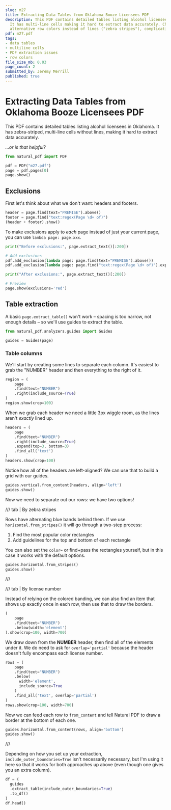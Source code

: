 ```yaml
---
slug: m27
title: Extracting Data Tables from Oklahoma Booze Licensees PDF
description: This PDF contains detailed tables listing alcohol licensees in Oklahoma.
  It has multi-line cells making it hard to extract data accurately. Challenges include
  alternative row colors instead of lines ("zebra stripes"), complicating row differentiation and extraction.
pdf: m27.pdf
tags:
- data tables
- multiline cells
- PDF extraction issues
- row colors
file_size_mb: 0.03
page_count: 2
submitted_by: Jeremy Merrill
published: true
---
```

# Extracting Data Tables from Oklahoma Booze Licensees PDF

This PDF contains detailed tables listing alcohol licensees in Oklahoma. It has zebra-striped, multi-line cells without lines, making it hard to extract data accurately.

*...or is that helpful?*

```python
from natural_pdf import PDF

pdf = PDF("m27.pdf")
page = pdf.pages[0]
page.show()
```

## Exclusions

First let's think about what we don't want: headers and footers.

```python
header = page.find(text="PREMISE").above()
footer = page.find("text:regex(Page \d+ of)")
(header + footer).show()
```

To make exclusions apply to *each* page instead of just your current page, you can use `lambda page: page.xxx`.

```python
print("Before exclusions:", page.extract_text()[:200])

# Add exclusions
pdf.add_exclusion(lambda page: page.find(text="PREMISE").above())
pdf.add_exclusion(lambda page: page.find("text:regex(Page \d+ of)").expand())

print("After exclusions:", page.extract_text()[:200])

# Preview
page.show(exclusions='red')
```

## Table extraction

A basic `page.extract_table()` won't work – spacing is too narrow, not enough details – so we'll use guides to extract the table.

```python
from natural_pdf.analyzers.guides import Guides

guides = Guides(page)
```

### Table columns

We'll start by creating some lines to separate each column. It's easiest to grab the "NUMBER" header and then everything to the right of it.

```python
region = (
    page
    .find(text="NUMBER")
    .right(include_source=True)
)
region.show(crop=100)
```

When we grab each header we need a little 3px wiggle room, as the lines aren't *exactly* lined up.

```python
headers = (
    page
    .find(text="NUMBER")
    .right(include_source=True)
    .expand(top=3, bottom=3)
    .find_all('text')
)
headers.show(crop=100)
```

Notice how all of the headers are left-aligned? We can use that to build a grid with our guides.

```python
guides.vertical.from_content(headers, align='left')
guides.show()
```

Now we need to separate out our rows: we have two options!

/// tab | By zebra stripes

Rows have alternating blue bands behind them. If we use `horizontal.from_stripes()` it will go through a two-step process:

1. Find the most popular color rectangles
2. Add guidelines for the top and bottom of each rectangle

You can also set the `color=` or find+pass the rectangles yourself, but in this case it works with the default options.

```python
guides.horizontal.from_stripes()
guides.show()
```

///

/// tab | By license number

Instead of relying on the colored banding, we can also find an item that shows up exactly once in each row, then use that to draw the borders.

```python
(
    page
    .find(text="NUMBER")
    .below(width='element')
).show(crop=100, width=700)
```

We draw down from the **NUMBER** header, then find all of the elements under it. We do need to ask for `overlap='partial'` because the header doesn't fully encompass each license number.

```python
rows = (
    page
    .find(text="NUMBER")
    .below(
      width='element',
      include_source=True
    )
    .find_all('text', overlap='partial')
)
rows.show(crop=100, width=700)
```

Now we can feed each row to `from_content` and tell Natural PDF to draw a border at the bottom of each one.

```python
guides.horizontal.from_content(rows, align='bottom')
guides.show()
```

///

Depending on how you set up your extraction, `include_outer_boundaries=True` isn't necessarily necessary, but I'm using it here so that it works for both approaches up above (even though one gives you an extra column).

```python
df = (
  guides
  .extract_table(include_outer_boundaries=True)
  .to_df()
)
df.head()
```
